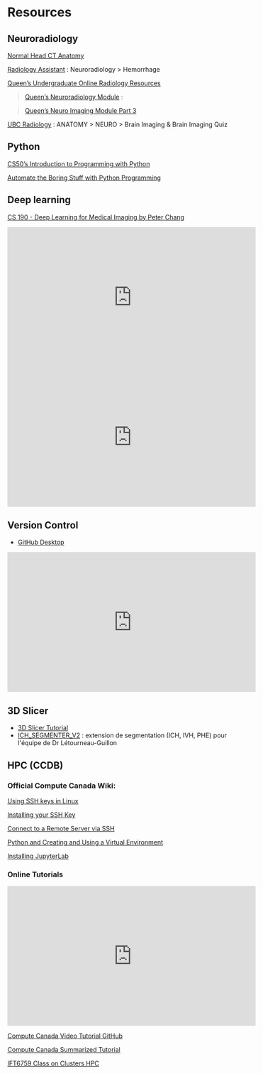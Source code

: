 # Resources

## Neuroradiology
[Normal Head CT Anatomy](https://radiopaedia.org/cases/ct-head-axial-labelling-questions)

[Radiology Assistant](https://radiologyassistant.nl/neuroradiology/hemorrhage) : Neuroradiology > Hemorrhage
	 
[Queen’s Undergraduate Online Radiology Resources](https://radiology.queensu.ca/academics/lectures)

> [Queen’s Neuroradiology Module](https://healthsci.queensu.ca/sites/elentra/medicine/storyline/Neuroradiology/story_html5.html) : 

> [Queen’s Neuro Imaging Module Part 3](https://radiology.queensu.ca/source/Radiology/neuro_module_part_3.pdf)

[UBC Radiology](http://undergrad.ubcradiology.ca) : ANATOMY > NEURO > Brain Imaging & Brain Imaging Quiz



## Python
[CS50’s Introduction to Programming with Python](https://cs50.harvard.edu/python/2022/)

[Automate the Boring Stuff with Python Programming](https://www.udemy.com/course/automate/) 

## Deep learning
[CS 190 - Deep Learning for Medical Imaging by Peter Chang](https://github.com/peterchang77/dl_tutor/tree/master/cs190)

<iframe width="560" height="315" src="https://www.youtube.com/embed/V_xro1bcAuA" title="YouTube video player" frameborder="0" allow="accelerometer; autoplay; clipboard-write; encrypted-media; gyroscope; picture-in-picture; web-share" allowfullscreen></iframe>

<iframe width="560" height="315" src="https://www.youtube.com/embed/M3ZWfamWrBM" title="YouTube video player" frameborder="0" allow="accelerometer; autoplay; clipboard-write; encrypted-media; gyroscope; picture-in-picture; web-share" allowfullscreen></iframe>

## Version Control
* [GitHub Desktop](https://docs.github.com/en/desktop/installing-and-configuring-github-desktop/overview/getting-started-with-github-desktop)

<iframe width="560" height="315" src="https://www.youtube.com/embed/RGOj5yH7evk" title="YouTube video player" frameborder="0" allow="accelerometer; autoplay; clipboard-write; encrypted-media; gyroscope; picture-in-picture; web-share" allowfullscreen></iframe>

## 3D Slicer
* [3D Slicer Tutorial](https://www.youtube.com/playlist?list=PLeaIM0zUlEqswa6Pskg9uMq15LiWWYP39)
* [ICH_SEGMENTER_V2](https://github.com/laurentletg/ICH_SEGMENTER_V2) : extension de segmentation (ICH, IVH, PHE) pour l'équipe de Dr Létourneau-Guillon

## HPC (CCDB)
### Official Compute Canada Wiki:
[Using SSH keys in Linux](https://docs.alliancecan.ca/wiki/Using_SSH_keys_in_Linux)

[Installing your SSH Key](https://docs.alliancecan.ca/wiki/SSH_Keys#Using_CCDB) 

[Connect to a Remote Server via SSH](https://docs.alliancecan.ca/wiki/SSH) 

[Python and Creating and Using a Virtual Environment](https://docs.alliancecan.ca/wiki/Python#Creating_and_using_a_virtual_environment) 

[Installing JupyterLab](https://docs.alliancecan.ca/wiki/Advanced_Jupyter_configuration) 

### Online Tutorials
<iframe width="560" height="315" src="https://www.youtube.com/embed/K8wuaIKW6aU" title="YouTube video player" frameborder="0" allow="accelerometer; autoplay; clipboard-write; encrypted-media; gyroscope; picture-in-picture; web-share" allowfullscreen></iframe>


[Compute Canada Video Tutorial GitHub](https://github.com/tvhahn/compute-canada-hpc)

[Compute Canada Summarized Tutorial](https://github.com/pashazgit/ComputeCanada-Wiki)

[IFT6759 Class on Clusters HPC](https://alexhernandezgarcia.github.io/teaching/mlprojects23/slides/20230120-cluster#15)

